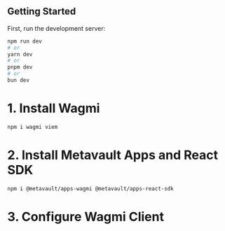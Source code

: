 ## Getting Started

First, run the development server:

```bash
npm run dev
# or
yarn dev
# or
pnpm dev
# or
bun dev
```

# 1. Install Wagmi

```bash
npm i wagmi viem
```

# 2. Install Metavault Apps and React SDK

```bash
npm i @metavault/apps-wagmi @metavault/apps-react-sdk
```

# 3. Configure Wagmi Client
